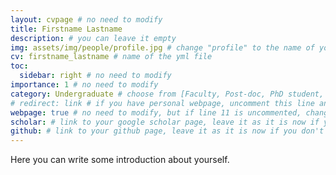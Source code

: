 ```yaml
---
layout: cvpage # no need to modify
title: Firstname Lastname
description: # you can leave it empty
img: assets/img/people/profile.jpg # change "profile" to the name of your picture
cv: firstname_lastname # name of the yml file
toc:
  sidebar: right # no need to modify
importance: 1 # no need to modify
category: Undergraduate # choose from [Faculty, Post-doc, PhD student, Master student, Undergraduate, Alumni]
# redirect: link # if you have personal webpage, uncomment this line and replace "link" with the url of your personal webpage
webpage: true # no need to modify, but if line 11 is uncommented, change "true" to "false"
scholar: # link to your google scholar page, leave it as it is now if you don't have one
github: # link to your github page, leave it as it is now if you don't have one
---
```


Here you can write some introduction about yourself.
